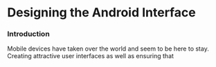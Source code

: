 # Designing the Android Interface

### Introduction
Mobile devices have taken over the world and seem to be here to stay. Creating attractive user interfaces as well as ensuring that
